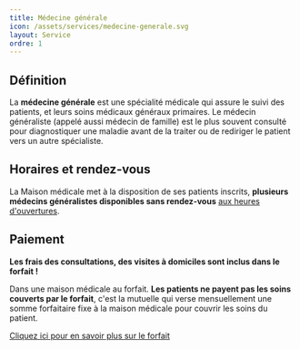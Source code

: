 ```yaml
---
title: Médecine générale
icon: /assets/services/medecine-generale.svg
layout: Service
ordre: 1
---
```

## Définition
La **médecine générale** est une spécialité médicale qui assure le suivi des patients, et leurs soins médicaux généraux primaires. Le médecin généraliste (appelé aussi médecin de famille) est le plus souvent consulté pour diagnostiquer une maladie avant de la traiter ou de rediriger le patient vers un autre spécialiste.

## Horaires et rendez-vous
La Maison médicale met à la disposition de ses patients inscrits, **plusieurs médecins généralistes disponibles sans rendez-vous** [aux heures d'ouvertures](/horaires).

## Paiement
**Les frais des consultations, des visites à domiciles sont inclus dans le forfait !**

Dans une maison médicale au forfait. **Les patients ne payent pas les soins couverts par le forfait**, c'est la mutuelle qui verse mensuellement une somme forfaitaire fixe à la maison médicale pour couvrir les soins du patient.

[Cliquez ici pour en savoir plus sur le forfait](/fonctionnement)
